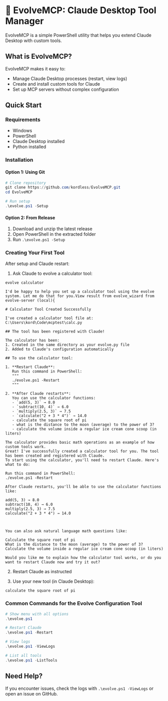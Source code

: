 # 🧠 EvolveMCP: Claude Desktop Tool Manager

EvolveMCP is a simple PowerShell utility that helps you extend Claude Desktop with custom tools.

## What is EvolveMCP?

EvolveMCP makes it easy to:
- Manage Claude Desktop processes (restart, view logs)
- Create and install custom tools for Claude
- Set up MCP servers without complex configuration

## Quick Start

### Requirements
- Windows
- PowerShell
- Claude Desktop installed
- Python installed

### Installation

#### Option 1: Using Git
```powershell
# Clone repository
git clone https://github.com/kordless/EvolveMCP.git
cd EvolveMCP

# Run setup
.\evolve.ps1 -Setup
```

#### Option 2: From Release
1. Download and unzip the latest release
2. Open PowerShell in the extracted folder
3. Run `.\evolve.ps1 -Setup`

### Creating Your First Tool

After setup and Claude restart:

1. Ask Claude to evolve a calculator tool:
```
evolve calculator
```

```
I'd be happy to help you set up a calculator tool using the evolve system. Let me do that for you.View result from evolve_wizard from evolve-server (local){

# Calculator Tool Created Successfully

I've created a calculator tool file at:
C:\Users\kord\Code\mcptest\calc.py

## The tool has been registered with Claude!

The calculator has been:
1. Created in the same directory as your evolve.py file
2. Added to Claude's configuration automatically

## To use the calculator tool:

1. **Restart Claude**:
   Run this command in PowerShell:
   """
   ./evolve.ps1 -Restart
   """
   
2. **After Claude restarts**:
   You can use the calculator functions:
   - `add(5, 3)` → 8.0
   - `subtract(10, 4)` → 6.0
   - `multiply(2.5, 3)` → 7.5
   - `calculate("2 + 3 * 4")` → 14.0
   - calculate the square root of pi
   - what is the distance to the moon (average) to the power of 3?
   - calculate the volume inside a regular ice cream cone scoop (in liters)

The calculator provides basic math operations as an example of how custom tools work.
Great! I've successfully created a calculator tool for you. The tool has been created and registered with Claude.
To start using the calculator, you'll need to restart Claude. Here's what to do:

Run this command in PowerShell:
./evolve.ps1 -Restart

After Claude restarts, you'll be able to use the calculator functions like:

add(5, 3) → 8.0
subtract(10, 4) → 6.0
multiply(2.5, 3) → 7.5
calculate("2 + 3 * 4") → 14.0



You can also ask natural language math questions like:

Calculate the square root of pi
What is the distance to the moon (average) to the power of 3?
Calculate the volume inside a regular ice cream cone scoop (in liters)

Would you like me to explain how the calculator tool works, or do you want to restart Claude now and try it out?
```

2. Restart Claude as instructed

3. Use your new tool (in Claude Desktop):
```
calculate the square root of pi
```

### Common Commands for the Evolve Configuration Tool

```powershell
# Show menu with all options
.\evolve.ps1

# Restart Claude
.\evolve.ps1 -Restart

# View logs
.\evolve.ps1 -ViewLogs

# List all tools
.\evolve.ps1 -ListTools
```

## Need Help?

If you encounter issues, check the logs with `.\evolve.ps1 -ViewLogs` or open an issue on GitHub.
